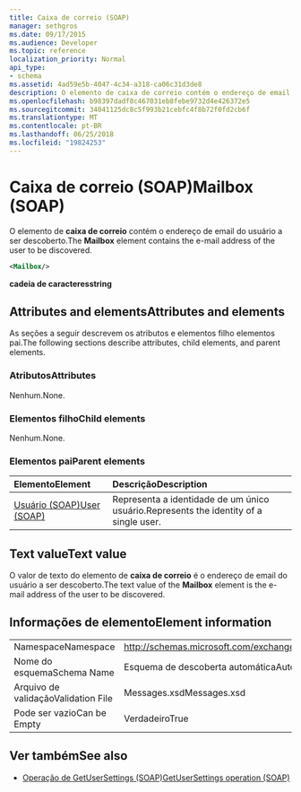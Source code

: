 ```yaml
---
title: Caixa de correio (SOAP)
manager: sethgros
ms.date: 09/17/2015
ms.audience: Developer
ms.topic: reference
localization_priority: Normal
api_type:
- schema
ms.assetid: 4ad59e5b-4047-4c34-a318-ca06c31d3de8
description: O elemento de caixa de correio contém o endereço de email do usuário a ser descoberto.
ms.openlocfilehash: b98397dadf8c467031eb8febe9732d4e426372e5
ms.sourcegitcommit: 34041125dc8c5f993b21cebfc4f8b72f0fd2cb6f
ms.translationtype: MT
ms.contentlocale: pt-BR
ms.lasthandoff: 06/25/2018
ms.locfileid: "19824253"
---
```

# <a name="mailbox-soap"></a><span data-ttu-id="351ab-103">Caixa de correio (SOAP)</span><span class="sxs-lookup"><span data-stu-id="351ab-103">Mailbox (SOAP)</span></span>

<span data-ttu-id="351ab-104">O elemento de **caixa de correio** contém o endereço de email do usuário a ser descoberto.</span><span class="sxs-lookup"><span data-stu-id="351ab-104">The **Mailbox** element contains the e-mail address of the user to be discovered.</span></span> 
  
```XML
<Mailbox/>
```

<span data-ttu-id="351ab-105">**cadeia de caracteres**</span><span class="sxs-lookup"><span data-stu-id="351ab-105">**string**</span></span>

## <a name="attributes-and-elements"></a><span data-ttu-id="351ab-106">Attributes and elements</span><span class="sxs-lookup"><span data-stu-id="351ab-106">Attributes and elements</span></span>

<span data-ttu-id="351ab-107">As seções a seguir descrevem os atributos e elementos filho elementos pai.</span><span class="sxs-lookup"><span data-stu-id="351ab-107">The following sections describe attributes, child elements, and parent elements.</span></span>
  
### <a name="attributes"></a><span data-ttu-id="351ab-108">Atributos</span><span class="sxs-lookup"><span data-stu-id="351ab-108">Attributes</span></span>

<span data-ttu-id="351ab-109">Nenhum.</span><span class="sxs-lookup"><span data-stu-id="351ab-109">None.</span></span>
  
### <a name="child-elements"></a><span data-ttu-id="351ab-110">Elementos filho</span><span class="sxs-lookup"><span data-stu-id="351ab-110">Child elements</span></span>

<span data-ttu-id="351ab-111">Nenhum.</span><span class="sxs-lookup"><span data-stu-id="351ab-111">None.</span></span>
  
### <a name="parent-elements"></a><span data-ttu-id="351ab-112">Elementos pai</span><span class="sxs-lookup"><span data-stu-id="351ab-112">Parent elements</span></span>

|<span data-ttu-id="351ab-113">**Elemento**</span><span class="sxs-lookup"><span data-stu-id="351ab-113">**Element**</span></span>|<span data-ttu-id="351ab-114">**Descrição**</span><span class="sxs-lookup"><span data-stu-id="351ab-114">**Description**</span></span>|
|:-----|:-----|
|[<span data-ttu-id="351ab-115">Usuário (SOAP)</span><span class="sxs-lookup"><span data-stu-id="351ab-115">User (SOAP)</span></span>](user-soap.md) <br/> |<span data-ttu-id="351ab-116">Representa a identidade de um único usuário.</span><span class="sxs-lookup"><span data-stu-id="351ab-116">Represents the identity of a single user.</span></span>  <br/> |
   
## <a name="text-value"></a><span data-ttu-id="351ab-117">Text value</span><span class="sxs-lookup"><span data-stu-id="351ab-117">Text value</span></span>

<span data-ttu-id="351ab-118">O valor de texto do elemento de **caixa de correio** é o endereço de email do usuário a ser descoberto.</span><span class="sxs-lookup"><span data-stu-id="351ab-118">The text value of the **Mailbox** element is the e-mail address of the user to be discovered.</span></span> 
  
## <a name="element-information"></a><span data-ttu-id="351ab-119">Informações de elemento</span><span class="sxs-lookup"><span data-stu-id="351ab-119">Element information</span></span>

|||
|:-----|:-----|
|<span data-ttu-id="351ab-120">Namespace</span><span class="sxs-lookup"><span data-stu-id="351ab-120">Namespace</span></span>  <br/> |http://schemas.microsoft.com/exchange/2010/Autodiscover  <br/> |
|<span data-ttu-id="351ab-121">Nome do esquema</span><span class="sxs-lookup"><span data-stu-id="351ab-121">Schema Name</span></span>  <br/> |<span data-ttu-id="351ab-122">Esquema de descoberta automática</span><span class="sxs-lookup"><span data-stu-id="351ab-122">Autodiscover schema</span></span>  <br/> |
|<span data-ttu-id="351ab-123">Arquivo de validação</span><span class="sxs-lookup"><span data-stu-id="351ab-123">Validation File</span></span>  <br/> |<span data-ttu-id="351ab-124">Messages.xsd</span><span class="sxs-lookup"><span data-stu-id="351ab-124">Messages.xsd</span></span>  <br/> |
|<span data-ttu-id="351ab-125">Pode ser vazio</span><span class="sxs-lookup"><span data-stu-id="351ab-125">Can be Empty</span></span>  <br/> |<span data-ttu-id="351ab-126">Verdadeiro</span><span class="sxs-lookup"><span data-stu-id="351ab-126">True</span></span>  <br/> |
   
## <a name="see-also"></a><span data-ttu-id="351ab-127">Ver também</span><span class="sxs-lookup"><span data-stu-id="351ab-127">See also</span></span>

- [<span data-ttu-id="351ab-128">Operação de GetUserSettings (SOAP)</span><span class="sxs-lookup"><span data-stu-id="351ab-128">GetUserSettings operation (SOAP)</span></span>](getusersettings-operation-soap.md)


